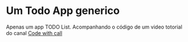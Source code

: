 # Um Todo App generico
Apenas um app TODO List. Acompanhando o código de um video totorial do canal [Code with call](https://www.youtube.com/watch?v=RfIR4oaSVfQ&list=WL&index=2)

